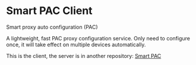 # Smart PAC Client

Smart proxy auto configuration (PAC)

A lightweight, fast PAC proxy configuration service. Only need to configure once, it will take effect on multiple devices automatically.

This is the client, the server is in another repository: [Smart PAC](https://github.com/haovei/smart-pac)
